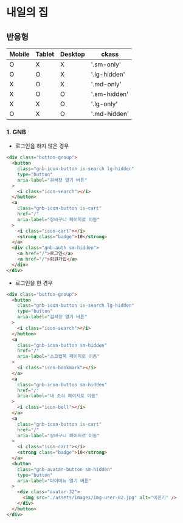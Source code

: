 # 내일의 집

## 반응형

| Mobile | Tablet | Desktop | ckass        |
| ------ | ------ | ------- | ------------ |
| O      | X      | X       | '.sm-only'   |
| O      | O      | X       | '.lg-hidden' |
| X      | O      | X       | '.md-only'   |
| X      | O      | O       | '.sm-hidden' |
| X      | X      | O       | '.lg-only'   |
| O      | X      | O       | '.md-hidden' |

### 1. GNB

- 로그인을 하지 않은 경우

```html
<div class="button-group">
  <button
    class="gnb-icon-button is-search lg-hidden"
    type="button"
    aria-label="검색창 열기 버튼"
  >
    <i class="icon-search"></i>
  </button>
  <a
    class="gnb-icon-button is-cart"
    href="/"
    aria-label="장바구니 페이지로 이동"
  >
    <i class="icon-cart"></i>
    <strong class="badge">10</strong>
  </a>
  <div class="gnb-auth sm-hidden">
    <a href="/">로그인</a>
    <a href="/">회원가입</a>
  </div>
</div>
```

- 로그인을 한 경우

```html
<div class="button-group">
  <button
    class="gnb-icon-button is-search lg-hidden"
    type="button"
    aria-label="검색창 열기 버튼"
  >
    <i class="icon-search"></i>
  </button>
  <a
    class="gnb-icon-button sm-hidden"
    href="/"
    aria-label="스크랩북 페이지로 이동"
  >
    <i class="icon-bookmark"></i>
  </a>
  <a
    class="gnb-icon-button sm-hidden"
    href="/"
    aria-label="내 소식 페이지로 이동"
  >
    <i class="icon-bell"></i>
  </a>
  <a
    class="gnb-icon-button is-cart"
    href="/"
    aria-label="장바구니 페이지로 이동"
  >
    <i class="icon-cart"></i>
    <strong class="badge">10</strong>
  </a>
  <button
    class="gnb-avatar-button sm-hidden"
    type="button"
    aria-label="마이메뉴 열기 버튼"
  >
    <div class="avatar-32">
      <img src="./assets/images/img-user-02.jpg" alt="이진기" />
    </div>
  </button>
</div>
```

